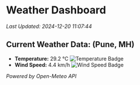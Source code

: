 
# Weather Dashboard

_Last Updated: 2024-12-20 11:07:44_

## Current Weather Data: (Pune, MH)
- **Temperature:** 29.2 °C ![Temperature Badge](https://img.shields.io/badge/Temperature-Medium%20Temp-green)
- **Wind Speed:** 4.4 km/h ![Wind Speed Badge](https://img.shields.io/badge/Wind%20Speed-Low%20Wind-blue)

*Powered by Open-Meteo API*
